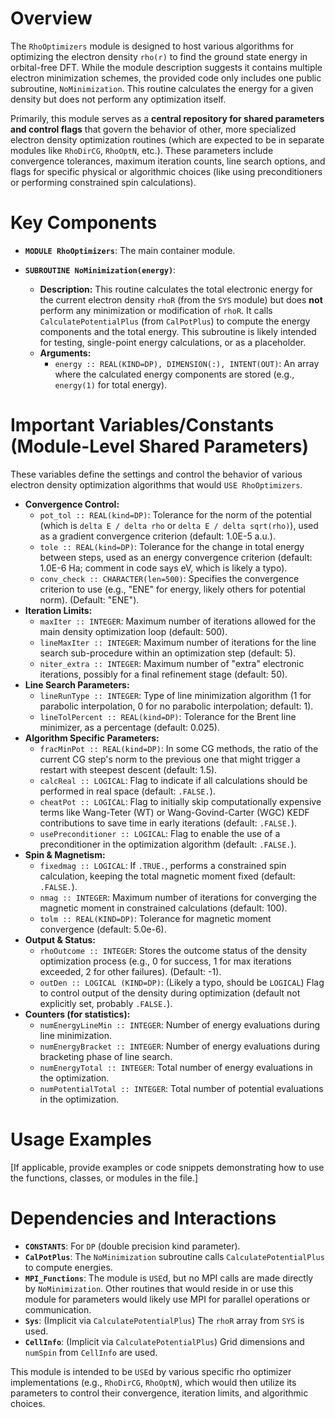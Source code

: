 # Overview

The `RhoOptimizers` module is designed to host various algorithms for optimizing the electron density `rho(r)` to find the ground state energy in orbital-free DFT. While the module description suggests it contains multiple electron minimization schemes, the provided code only includes one public subroutine, `NoMinimization`. This routine calculates the energy for a given density but does not perform any optimization itself.

Primarily, this module serves as a **central repository for shared parameters and control flags** that govern the behavior of other, more specialized electron density optimization routines (which are expected to be in separate modules like `RhoDirCG`, `RhoOptN`, etc.). These parameters include convergence tolerances, maximum iteration counts, line search options, and flags for specific physical or algorithmic choices (like using preconditioners or performing constrained spin calculations).

# Key Components

- **`MODULE RhoOptimizers`**: The main container module.

- **`SUBROUTINE NoMinimization(energy)`**:
  - **Description:** This routine calculates the total electronic energy for the current electron density `rhoR` (from the `SYS` module) but does **not** perform any minimization or modification of `rhoR`. It calls `CalculatePotentialPlus` (from `CalPotPlus`) to compute the energy components and the total energy. This subroutine is likely intended for testing, single-point energy calculations, or as a placeholder.
  - **Arguments:**
    - `energy :: REAL(KIND=DP), DIMENSION(:), INTENT(OUT)`: An array where the calculated energy components are stored (e.g., `energy(1)` for total energy).

# Important Variables/Constants (Module-Level Shared Parameters)

These variables define the settings and control the behavior of various electron density optimization algorithms that would `USE RhoOptimizers`.

- **Convergence Control:**
    - `pot_tol :: REAL(kind=DP)`: Tolerance for the norm of the potential (which is `delta E / delta rho` or `delta E / delta sqrt(rho)`), used as a gradient convergence criterion (default: 1.0E-5 a.u.).
    - `tole :: REAL(kind=DP)`: Tolerance for the change in total energy between steps, used as an energy convergence criterion (default: 1.0E-6 Ha; comment in code says eV, which is likely a typo).
    - `conv_check :: CHARACTER(len=500)`: Specifies the convergence criterion to use (e.g., "ENE" for energy, likely others for potential norm). (Default: "ENE").
- **Iteration Limits:**
    - `maxIter :: INTEGER`: Maximum number of iterations allowed for the main density optimization loop (default: 500).
    - `lineMaxIter :: INTEGER`: Maximum number of iterations for the line search sub-procedure within an optimization step (default: 5).
    - `niter_extra :: INTEGER`: Maximum number of "extra" electronic iterations, possibly for a final refinement stage (default: 50).
- **Line Search Parameters:**
    - `lineRunType :: INTEGER`: Type of line minimization algorithm (1 for parabolic interpolation, 0 for no parabolic interpolation; default: 1).
    - `lineTolPercent :: REAL(kind=DP)`: Tolerance for the Brent line minimizer, as a percentage (default: 0.025).
- **Algorithm Specific Parameters:**
    - `fracMinPot :: REAL(kind=DP)`: In some CG methods, the ratio of the current CG step's norm to the previous one that might trigger a restart with steepest descent (default: 1.5).
    - `calcReal :: LOGICAL`: Flag to indicate if all calculations should be performed in real space (default: `.FALSE.`).
    - `cheatPot :: LOGICAL`: Flag to initially skip computationally expensive terms like Wang-Teter (WT) or Wang-Govind-Carter (WGC) KEDF contributions to save time in early iterations (default: `.FALSE.`).
    - `usePreconditioner :: LOGICAL`: Flag to enable the use of a preconditioner in the optimization algorithm (default: `.FALSE.`).
- **Spin & Magnetism:**
    - `fixedmag :: LOGICAL`: If `.TRUE.`, performs a constrained spin calculation, keeping the total magnetic moment fixed (default: `.FALSE.`).
    - `nmag :: INTEGER`: Maximum number of iterations for converging the magnetic moment in constrained calculations (default: 100).
    - `tolm :: REAL(KIND=DP)`: Tolerance for magnetic moment convergence (default: 5.0e-6).
- **Output & Status:**
    - `rhoOutcome :: INTEGER`: Stores the outcome status of the density optimization process (e.g., 0 for success, 1 for max iterations exceeded, 2 for other failures). (Default: -1).
    - `outDen :: LOGICAL (KIND=DP)`: (Likely a typo, should be `LOGICAL`) Flag to control output of the density during optimization (default not explicitly set, probably `.FALSE.`).
- **Counters (for statistics):**
    - `numEnergyLineMin :: INTEGER`: Number of energy evaluations during line minimization.
    - `numEnergyBracket :: INTEGER`: Number of energy evaluations during bracketing phase of line search.
    - `numEnergyTotal :: INTEGER`: Total number of energy evaluations in the optimization.
    - `numPotentialTotal :: INTEGER`: Total number of potential evaluations in the optimization.

# Usage Examples

[If applicable, provide examples or code snippets demonstrating how to use the functions, classes, or modules in the file.]

# Dependencies and Interactions

- **`CONSTANTS`**: For `DP` (double precision kind parameter).
- **`CalPotPlus`**: The `NoMinimization` subroutine calls `CalculatePotentialPlus` to compute energies.
- **`MPI_Functions`**: The module is `USE`d, but no MPI calls are made directly by `NoMinimization`. Other routines that would reside in or use this module for parameters would likely use MPI for parallel operations or communication.
- **`Sys`**: (Implicit via `CalculatePotentialPlus`) The `rhoR` array from `SYS` is used.
- **`CellInfo`**: (Implicit via `CalculatePotentialPlus`) Grid dimensions and `numSpin` from `CellInfo` are used.

This module is intended to be `USE`d by various specific rho optimizer implementations (e.g., `RhoDirCG`, `RhoOptN`), which would then utilize its parameters to control their convergence, iteration limits, and algorithmic choices.
